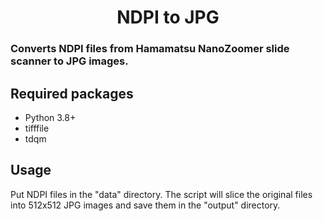 <h1 align="center">NDPI to JPG</h1>

### Converts NDPI files from Hamamatsu NanoZoomer slide scanner to JPG images.

## Required packages
* Python 3.8+
* tifffile
* tdqm

## Usage
Put NDPI files in the "data" directory. The script will slice the original files into 512x512 JPG images and save them in the "output" directory.